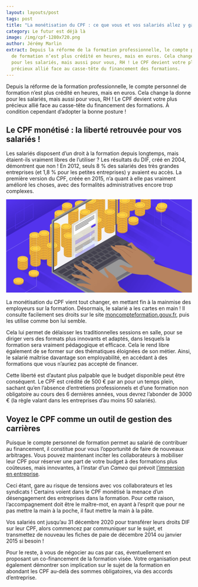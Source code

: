 ```yaml
---
layout: layouts/post
tags: post
title: "La monétisation du CPF : ce que vous et vos salariés allez y gagner"
category: Le futur est déjà là
image: /img/cpf-1280x720.png
author: Jérémy Marlin
extract: Depuis la réforme de la formation professionnelle, le compte personnel
  de formation n’est plus crédité en heures, mais en euros. Cela change la donne
  pour les salariés, mais aussi pour vous, RH ! Le CPF devient votre plus
  précieux allié face au casse-tête du financement des formations.
---
```

Depuis la réforme de la formation professionnelle, le compte personnel de formation n’est plus crédité en heures, mais en euros. Cela change la donne pour les salariés, mais aussi pour vous, RH ! Le CPF devient votre plus précieux allié face au casse-tête du financement des formations. À condition cependant d’adopter la bonne posture !

## Le CPF monétisé : la liberté retrouvée pour vos salariés !

Les salariés disposent d’un droit à la formation depuis longtemps, mais étaient-ils vraiment libres de l’utiliser ? Les résultats du DIF, créé en 2004, démontrent que non ! En 2012, seuls 8 % des salariés des très grandes entreprises (et 1,8 % pour les petites entreprises) y avaient eu accès. La première version du CPF, créée en 2015, n’a quant à elle pas vraiment amélioré les choses, avec des formalités administratives encore trop complexes.

![La monétisation](/img/comment-monetiser-blog.png "Source : [Comment monétiser un blog](https://kinsta.com/fr/blog/comment-monetiser-un-blog/)")

La monétisation du CPF vient tout changer, en mettant fin à la mainmise des employeurs sur la formation. Désormais, le salarié a les cartes en main ! Il consulte facilement ses droits sur le site [moncompteformation.gouv.fr](https://www.moncompteformation.gouv.fr/), puis les utilise comme bon lui semble.

Cela lui permet de délaisser les traditionnelles sessions en salle, pour se diriger vers des formats plus innovants et adaptés, dans lesquels la formation sera vraiment pédagogique et efficace. Cela le rend libre également de se former sur des thématiques éloignées de son métier. Ainsi, le salarié maîtrise davantage son employabilité, en accédant à des formations que vous n’auriez pas accepté de financer.

Cette liberté est d’autant plus palpable que le budget disponible peut être conséquent. Le CPF est crédité de 500 € par an pour un temps plein, sachant qu’en l’absence d’entretiens professionnels et d’une formation non obligatoire au cours des 6 dernières années, vous devrez l’abonder de 3000 € (la règle valant dans les entreprises d’au moins 50 salariés).

## Voyez le CPF comme un outil de gestion des carrières

Puisque le compte personnel de formation permet au salarié de contribuer au financement, il constitue pour vous l’opportunité de faire de nouveaux arbitrages. Vous pouvez maintenant inciter les collaborateurs à mobiliser leur CPF pour réserver une part de votre budget à des formations plus coûteuses, mais innovantes, à l’instar d’un *Cameo* qui prévoit [l’immersion en entreprise](/posts/2021-11-16-comment-rendre-ses-salari%C3%A9s-acteurs-de-leur-formation%C2%A0-l%E2%80%99exemple-de-medtronic-avec-cameo/)*.*

Ceci étant, gare au risque de tensions avec vos collaborateurs et les syndicats ! Certains voient dans le CPF monétisé la menace d’un désengagement des entreprises dans la formation. Pour cette raison, l’accompagnement doit être le maître-mot, en ayant à l’esprit que pour ne pas mettre la main à la poche, il faut mettre la main à la pâte.

Vos salariés ont jusqu’au 31 décembre 2020 pour transférer leurs droits DIF sur leur CPF, alors commencez par communiquer sur le sujet, et transmettez de nouveau les fiches de paie de décembre 2014 ou janvier 2015 si besoin !

Pour le reste, à vous de négocier au cas par cas, éventuellement en proposant un co-financement de la formation visée. Votre organisation peut également démontrer son implication sur le sujet de la formation en abondant les CPF au-delà des sommes obligatoires, via des accords d’entreprise.